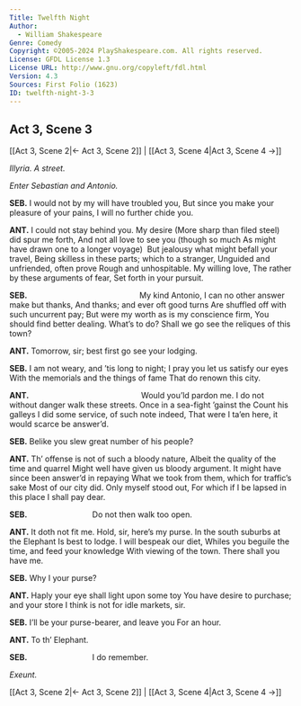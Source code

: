 ```yaml
---
Title: Twelfth Night
Author: 
  - William Shakespeare
Genre: Comedy
Copyright: ©2005-2024 PlayShakespeare.com. All rights reserved.
License: GFDL License 1.3
License URL: http://www.gnu.org/copyleft/fdl.html
Version: 4.3
Sources: First Folio (1623)
ID: twelfth-night-3-3
---
```


## Act 3, Scene 3
[[Act 3, Scene 2|← Act 3, Scene 2]] | [[Act 3, Scene 4|Act 3, Scene 4 →]]

*Illyria. A street.*

*Enter Sebastian and Antonio.*

**SEB.**
I would not by my will have troubled you,
But since you make your pleasure of your pains,
I will no further chide you.

**ANT.**
I could not stay behind you. My desire
(More sharp than filed steel) did spur me forth,
And not all love to see you (though so much
As might have drawn one to a longer voyage) 
But jealousy what might befall your travel,
Being skilless in these parts; which to a stranger,
Unguided and unfriended, often prove
Rough and unhospitable. My willing love,
The rather by these arguments of fear,
Set forth in your pursuit.

**SEB.**
              My kind Antonio,
I can no other answer make but thanks,
And thanks; and ever oft good turns
Are shuffled off with such uncurrent pay;
But were my worth as is my conscience firm,
You should find better dealing. What’s to do?
Shall we go see the reliques of this town?

**ANT.**
Tomorrow, sir; best first go see your lodging.

**SEB.**
I am not weary, and ’tis long to night;
I pray you let us satisfy our eyes
With the memorials and the things of fame
That do renown this city.

**ANT.**
              Would you’ld pardon me.
I do not without danger walk these streets.
Once in a sea-fight ’gainst the Count his galleys
I did some service, of such note indeed,
That were I ta’en here, it would scarce be answer’d.

**SEB.**
Belike you slew great number of his people?

**ANT.**
Th’ offense is not of such a bloody nature,
Albeit the quality of the time and quarrel
Might well have given us bloody argument.
It might have since been answer’d in repaying
What we took from them, which for traffic’s sake
Most of our city did. Only myself stood out,
For which if I be lapsed in this place
I shall pay dear.

**SEB.**
        Do not then walk too open.

**ANT.**
It doth not fit me. Hold, sir, here’s my purse.
In the south suburbs at the Elephant
Is best to lodge. I will bespeak our diet,
Whiles you beguile the time, and feed your knowledge
With viewing of the town. There shall you have me.

**SEB.**
Why I your purse?

**ANT.**
Haply your eye shall light upon some toy
You have desire to purchase; and your store
I think is not for idle markets, sir.

**SEB.**
I’ll be your purse-bearer, and leave you
For an hour.

**ANT.**
To th’ Elephant.

**SEB.**
        I do remember.

*Exeunt.*

[[Act 3, Scene 2|← Act 3, Scene 2]] | [[Act 3, Scene 4|Act 3, Scene 4 →]]